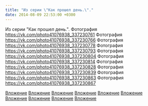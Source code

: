 ```yaml
---
title: "Из серии \"Как прошел день.\"."
date: 2014-08-09 22:53:00 +0300
---
```


Из серии "Как прошел день.".
Фотография
https://vk.com/photo41076938_337230761
Фотография
https://vk.com/photo41076938_337230766
Фотография
https://vk.com/photo41076938_337230778
Фотография
https://vk.com/photo41076938_337230793
Фотография
https://vk.com/photo41076938_337230804
Фотография
https://vk.com/photo41076938_337230814
Фотография
https://vk.com/photo41076938_337230828
Фотография
https://vk.com/photo41076938_337230839
Фотография
https://vk.com/photo41076938_337230863
Фотография
https://vk.com/photo41076938_337230867

[Вложение](https://vk.com/photo41076938_337230761)
[Вложение](https://vk.com/photo41076938_337230766)
[Вложение](https://vk.com/photo41076938_337230778)
[Вложение](https://vk.com/photo41076938_337230793)
[Вложение](https://vk.com/photo41076938_337230804)
[Вложение](https://vk.com/photo41076938_337230814)
[Вложение](https://vk.com/photo41076938_337230828)
[Вложение](https://vk.com/photo41076938_337230839)
[Вложение](https://vk.com/photo41076938_337230863)
[Вложение](https://vk.com/photo41076938_337230867)
